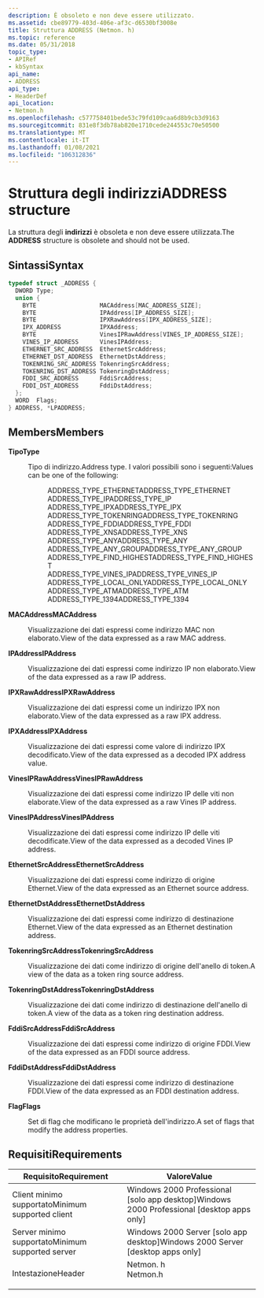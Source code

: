 ```yaml
---
description: È obsoleto e non deve essere utilizzato.
ms.assetid: cbe89779-403d-406e-af3c-d6530bf3008e
title: Struttura ADDRESS (Netmon. h)
ms.topic: reference
ms.date: 05/31/2018
topic_type:
- APIRef
- kbSyntax
api_name:
- ADDRESS
api_type:
- HeaderDef
api_location:
- Netmon.h
ms.openlocfilehash: c577758401bede53c79fd109caa6d8b9cb3d9163
ms.sourcegitcommit: 831e8f3db78ab820e1710cede244553c70e50500
ms.translationtype: MT
ms.contentlocale: it-IT
ms.lasthandoff: 01/08/2021
ms.locfileid: "106312836"
---
```

# <a name="address-structure"></a><span data-ttu-id="835e8-103">Struttura degli indirizzi</span><span class="sxs-lookup"><span data-stu-id="835e8-103">ADDRESS structure</span></span>

<span data-ttu-id="835e8-104">La struttura degli **indirizzi** è obsoleta e non deve essere utilizzata.</span><span class="sxs-lookup"><span data-stu-id="835e8-104">The **ADDRESS** structure is obsolete and should not be used.</span></span>

## <a name="syntax"></a><span data-ttu-id="835e8-105">Sintassi</span><span class="sxs-lookup"><span data-stu-id="835e8-105">Syntax</span></span>


```C++
typedef struct _ADDRESS {
  DWORD Type;
  union {
    BYTE                  MACAddress[MAC_ADDRESS_SIZE];
    BYTE                  IPAddress[IP_ADDRESS_SIZE];
    BYTE                  IPXRawAddress[IPX_ADDRESS_SIZE];
    IPX_ADDRESS           IPXAddress;
    BYTE                  VinesIPRawAddress[VINES_IP_ADDRESS_SIZE];
    VINES_IP_ADDRESS      VinesIPAddress;
    ETHERNET_SRC_ADDRESS  EthernetSrcAddress;
    ETHERNET_DST_ADDRESS  EthernetDstAddress;
    TOKENRING_SRC_ADDRESS TokenringSrcAddress;
    TOKENRING_DST_ADDRESS TokenringDstAddress;
    FDDI_SRC_ADDRESS      FddiSrcAddress;
    FDDI_DST_ADDRESS      FddiDstAddress;
  };
  WORD  Flags;
} ADDRESS, *LPADDRESS;
```



## <a name="members"></a><span data-ttu-id="835e8-106">Members</span><span class="sxs-lookup"><span data-stu-id="835e8-106">Members</span></span>

<dl> <dt>

<span data-ttu-id="835e8-107">**Tipo**</span><span class="sxs-lookup"><span data-stu-id="835e8-107">**Type**</span></span>
</dt> <dd>

<span data-ttu-id="835e8-108">Tipo di indirizzo.</span><span class="sxs-lookup"><span data-stu-id="835e8-108">Address type.</span></span> <span data-ttu-id="835e8-109">I valori possibili sono i seguenti:</span><span class="sxs-lookup"><span data-stu-id="835e8-109">Values can be one of the following:</span></span>

<dl> <dd><span data-ttu-id="835e8-110">ADDRESS_TYPE_ETHERNET</span><span class="sxs-lookup"><span data-stu-id="835e8-110">ADDRESS_TYPE_ETHERNET</span></span></dd> <dd><span data-ttu-id="835e8-111">ADDRESS_TYPE_IP</span><span class="sxs-lookup"><span data-stu-id="835e8-111">ADDRESS_TYPE_IP</span></span></dd> <dd><span data-ttu-id="835e8-112">ADDRESS_TYPE_IPX</span><span class="sxs-lookup"><span data-stu-id="835e8-112">ADDRESS_TYPE_IPX</span></span></dd> <dd><span data-ttu-id="835e8-113">ADDRESS_TYPE_TOKENRING</span><span class="sxs-lookup"><span data-stu-id="835e8-113">ADDRESS_TYPE_TOKENRING</span></span></dd> <dd><span data-ttu-id="835e8-114">ADDRESS_TYPE_FDDI</span><span class="sxs-lookup"><span data-stu-id="835e8-114">ADDRESS_TYPE_FDDI</span></span></dd> <dd><span data-ttu-id="835e8-115">ADDRESS_TYPE_XNS</span><span class="sxs-lookup"><span data-stu-id="835e8-115">ADDRESS_TYPE_XNS</span></span></dd> <dd><span data-ttu-id="835e8-116">ADDRESS_TYPE_ANY</span><span class="sxs-lookup"><span data-stu-id="835e8-116">ADDRESS_TYPE_ANY</span></span></dd> <dd><span data-ttu-id="835e8-117">ADDRESS_TYPE_ANY_GROUP</span><span class="sxs-lookup"><span data-stu-id="835e8-117">ADDRESS_TYPE_ANY_GROUP</span></span></dd> <dd><span data-ttu-id="835e8-118">ADDRESS_TYPE_FIND_HIGHEST</span><span class="sxs-lookup"><span data-stu-id="835e8-118">ADDRESS_TYPE_FIND_HIGHEST</span></span></dd> <dd><span data-ttu-id="835e8-119">ADDRESS_TYPE_VINES_IP</span><span class="sxs-lookup"><span data-stu-id="835e8-119">ADDRESS_TYPE_VINES_IP</span></span></dd> <dd><span data-ttu-id="835e8-120">ADDRESS_TYPE_LOCAL_ONLY</span><span class="sxs-lookup"><span data-stu-id="835e8-120">ADDRESS_TYPE_LOCAL_ONLY</span></span></dd> <dd><span data-ttu-id="835e8-121">ADDRESS_TYPE_ATM</span><span class="sxs-lookup"><span data-stu-id="835e8-121">ADDRESS_TYPE_ATM</span></span></dd> <dd><span data-ttu-id="835e8-122">ADDRESS_TYPE_1394</span><span class="sxs-lookup"><span data-stu-id="835e8-122">ADDRESS_TYPE_1394</span></span></dd> </dl> </dd> <dt>

<span data-ttu-id="835e8-123">**MACAddress**</span><span class="sxs-lookup"><span data-stu-id="835e8-123">**MACAddress**</span></span>
</dt> <dd>

<span data-ttu-id="835e8-124">Visualizzazione dei dati espressi come indirizzo MAC non elaborato.</span><span class="sxs-lookup"><span data-stu-id="835e8-124">View of the data expressed as a raw MAC address.</span></span>

</dd> <dt>

<span data-ttu-id="835e8-125">**IPAddress**</span><span class="sxs-lookup"><span data-stu-id="835e8-125">**IPAddress**</span></span>
</dt> <dd>

<span data-ttu-id="835e8-126">Visualizzazione dei dati espressi come indirizzo IP non elaborato.</span><span class="sxs-lookup"><span data-stu-id="835e8-126">View of the data expressed as a raw IP address.</span></span>

</dd> <dt>

<span data-ttu-id="835e8-127">**IPXRawAddress**</span><span class="sxs-lookup"><span data-stu-id="835e8-127">**IPXRawAddress**</span></span>
</dt> <dd>

<span data-ttu-id="835e8-128">Visualizzazione dei dati espressi come un indirizzo IPX non elaborato.</span><span class="sxs-lookup"><span data-stu-id="835e8-128">View of the data expressed as a raw IPX address.</span></span>

</dd> <dt>

<span data-ttu-id="835e8-129">**IPXAddress**</span><span class="sxs-lookup"><span data-stu-id="835e8-129">**IPXAddress**</span></span>
</dt> <dd>

<span data-ttu-id="835e8-130">Visualizzazione dei dati espressi come valore di indirizzo IPX decodificato.</span><span class="sxs-lookup"><span data-stu-id="835e8-130">View of the data expressed as a decoded IPX address value.</span></span>

</dd> <dt>

<span data-ttu-id="835e8-131">**VinesIPRawAddress**</span><span class="sxs-lookup"><span data-stu-id="835e8-131">**VinesIPRawAddress**</span></span>
</dt> <dd>

<span data-ttu-id="835e8-132">Visualizzazione dei dati espressi come indirizzo IP delle viti non elaborate.</span><span class="sxs-lookup"><span data-stu-id="835e8-132">View of the data expressed as a raw Vines IP address.</span></span>

</dd> <dt>

<span data-ttu-id="835e8-133">**VinesIPAddress**</span><span class="sxs-lookup"><span data-stu-id="835e8-133">**VinesIPAddress**</span></span>
</dt> <dd>

<span data-ttu-id="835e8-134">Visualizzazione dei dati espressi come indirizzo IP delle viti decodificate.</span><span class="sxs-lookup"><span data-stu-id="835e8-134">View of the data expressed as a decoded Vines IP address.</span></span>

</dd> <dt>

<span data-ttu-id="835e8-135">**EthernetSrcAddress**</span><span class="sxs-lookup"><span data-stu-id="835e8-135">**EthernetSrcAddress**</span></span>
</dt> <dd>

<span data-ttu-id="835e8-136">Visualizzazione dei dati espressi come indirizzo di origine Ethernet.</span><span class="sxs-lookup"><span data-stu-id="835e8-136">View of the data expressed as an Ethernet source address.</span></span>

</dd> <dt>

<span data-ttu-id="835e8-137">**EthernetDstAddress**</span><span class="sxs-lookup"><span data-stu-id="835e8-137">**EthernetDstAddress**</span></span>
</dt> <dd>

<span data-ttu-id="835e8-138">Visualizzazione dei dati espressi come indirizzo di destinazione Ethernet.</span><span class="sxs-lookup"><span data-stu-id="835e8-138">View of the data expressed as an Ethernet destination address.</span></span>

</dd> <dt>

<span data-ttu-id="835e8-139">**TokenringSrcAddress**</span><span class="sxs-lookup"><span data-stu-id="835e8-139">**TokenringSrcAddress**</span></span>
</dt> <dd>

<span data-ttu-id="835e8-140">Visualizzazione dei dati come indirizzo di origine dell'anello di token.</span><span class="sxs-lookup"><span data-stu-id="835e8-140">A view of the data as a token ring source address.</span></span>

</dd> <dt>

<span data-ttu-id="835e8-141">**TokenringDstAddress**</span><span class="sxs-lookup"><span data-stu-id="835e8-141">**TokenringDstAddress**</span></span>
</dt> <dd>

<span data-ttu-id="835e8-142">Visualizzazione dei dati come indirizzo di destinazione dell'anello di token.</span><span class="sxs-lookup"><span data-stu-id="835e8-142">A view of the data as a token ring destination address.</span></span>

</dd> <dt>

<span data-ttu-id="835e8-143">**FddiSrcAddress**</span><span class="sxs-lookup"><span data-stu-id="835e8-143">**FddiSrcAddress**</span></span>
</dt> <dd>

<span data-ttu-id="835e8-144">Visualizzazione dei dati espressi come indirizzo di origine FDDI.</span><span class="sxs-lookup"><span data-stu-id="835e8-144">View of the data expressed as an FDDI source address.</span></span>

</dd> <dt>

<span data-ttu-id="835e8-145">**FddiDstAddress**</span><span class="sxs-lookup"><span data-stu-id="835e8-145">**FddiDstAddress**</span></span>
</dt> <dd>

<span data-ttu-id="835e8-146">Visualizzazione dei dati espressi come indirizzo di destinazione FDDI.</span><span class="sxs-lookup"><span data-stu-id="835e8-146">View of the data expressed as an FDDI destination address.</span></span>

</dd> <dt>

<span data-ttu-id="835e8-147">**Flag**</span><span class="sxs-lookup"><span data-stu-id="835e8-147">**Flags**</span></span>
</dt> <dd>

<span data-ttu-id="835e8-148">Set di flag che modificano le proprietà dell'indirizzo.</span><span class="sxs-lookup"><span data-stu-id="835e8-148">A set of flags that modify the address properties.</span></span>

</dd> </dl>

## <a name="requirements"></a><span data-ttu-id="835e8-149">Requisiti</span><span class="sxs-lookup"><span data-stu-id="835e8-149">Requirements</span></span>



| <span data-ttu-id="835e8-150">Requisito</span><span class="sxs-lookup"><span data-stu-id="835e8-150">Requirement</span></span> | <span data-ttu-id="835e8-151">Valore</span><span class="sxs-lookup"><span data-stu-id="835e8-151">Value</span></span> |
|-------------------------------------|-------------------------------------------------------------------------------------|
| <span data-ttu-id="835e8-152">Client minimo supportato</span><span class="sxs-lookup"><span data-stu-id="835e8-152">Minimum supported client</span></span><br/> | <span data-ttu-id="835e8-153">Windows 2000 Professional \[solo app desktop\]</span><span class="sxs-lookup"><span data-stu-id="835e8-153">Windows 2000 Professional \[desktop apps only\]</span></span><br/>                          |
| <span data-ttu-id="835e8-154">Server minimo supportato</span><span class="sxs-lookup"><span data-stu-id="835e8-154">Minimum supported server</span></span><br/> | <span data-ttu-id="835e8-155">Windows 2000 Server \[solo app desktop\]</span><span class="sxs-lookup"><span data-stu-id="835e8-155">Windows 2000 Server \[desktop apps only\]</span></span><br/>                                |
| <span data-ttu-id="835e8-156">Intestazione</span><span class="sxs-lookup"><span data-stu-id="835e8-156">Header</span></span><br/>                   | <dl> <span data-ttu-id="835e8-157"><dt>Netmon. h</dt></span><span class="sxs-lookup"><span data-stu-id="835e8-157"><dt>Netmon.h</dt></span></span> </dl> |



 

 




